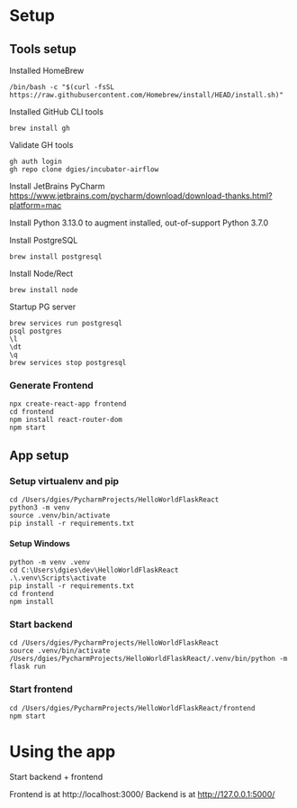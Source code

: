 # Setup

## Tools setup

Installed HomeBrew

    /bin/bash -c "$(curl -fsSL https://raw.githubusercontent.com/Homebrew/install/HEAD/install.sh)"

Installed GitHub CLI tools

    brew install gh

Validate GH tools

    gh auth login
    gh repo clone dgies/incubator-airflow

Install JetBrains PyCharm
https://www.jetbrains.com/pycharm/download/download-thanks.html?platform=mac

Install Python 3.13.0 to augment installed, out-of-support Python 3.7.0

Install PostgreSQL

    brew install postgresql

Install Node/Rect

    brew install node

Startup PG server

    brew services run postgresql
    psql postgres
    \l
    \dt
    \q
    brew services stop postgresql

### Generate Frontend

    npx create-react-app frontend
    cd frontend
    npm install react-router-dom
    npm start

## App setup

### Setup virtualenv and pip

    cd /Users/dgies/PycharmProjects/HelloWorldFlaskReact
    python3 -m venv
    source .venv/bin/activate
    pip install -r requirements.txt

#### Setup Windows
    
    python -m venv .venv
    cd C:\Users\dgies\dev\HelloWorldFlaskReact 
    .\.venv\Scripts\activate
    pip install -r requirements.txt
    cd frontend
    npm install

### Start backend

    cd /Users/dgies/PycharmProjects/HelloWorldFlaskReact
    source .venv/bin/activate
    /Users/dgies/PycharmProjects/HelloWorldFlaskReact/.venv/bin/python -m flask run 

### Start frontend

    cd /Users/dgies/PycharmProjects/HelloWorldFlaskReact/frontend
    npm start

# Using the app

Start backend + frontend

Frontend is at http://localhost:3000/
Backend is at http://127.0.0.1:5000/